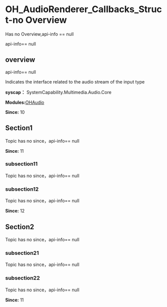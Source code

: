 # OH_AudioRenderer_Callbacks_Struct-no Overview

Has no Overview,api-info == null

api-info== null

## overview

api-info== null

Indicates the interface related to the audio stream of the input type

**syscap：** SystemCapability.Multimedia.Audio.Core

**Modules:**[OHAudio](_o_h_audio.md)

**Since:** 10

## Section1

Topic has no since，api-info== null

**Since:** 11

### subsection11

Topic has no since，api-info== null

### subsection12

Topic has no since，api-info== null

**Since:** 12

## Section2

Topic has no since，api-info== null

### subsection21

Topic has no since，api-info== null

### subsection22

Topic has no since，api-info== null

**Since:** 11